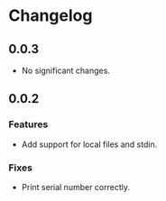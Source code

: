 # Changelog

## 0.0.3

- No significant changes.

## 0.0.2

### Features

- Add support for local files and stdin.

### Fixes

- Print serial number correctly.
